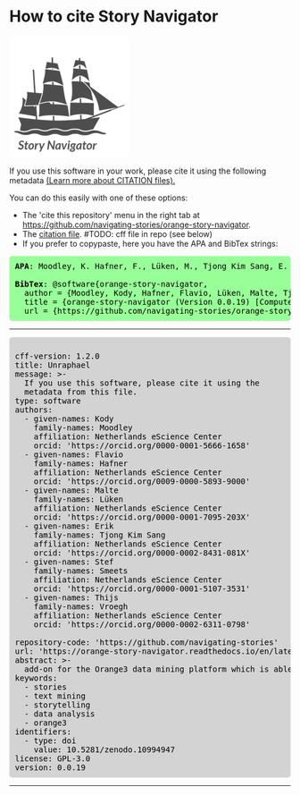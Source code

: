<style>
.mint-green-code-block {
    background-color: #98FF98; /* Mint green background */
    color: black;              /* Black text color */
    padding: 10px;             /* Padding around the text */
    border-radius: 5px;        /* Rounded corners */
    font-family: monospace;    /* Monospace font for code-like appearance */
}
.mint-green-code-block b {
    font-weight: bold;         /* Bold text */
}
</style>

<style>
.gray-code-block {
    background-color: lightgray;
    color: black;
    padding: 10px;
    border-radius: 5px;
    font-family: monospace;
}
</style>

How to cite Story Navigator
=======
![](../../doc/widgets/images/storynavigator_logo_small.png)


If you use this software in your work, please cite it using the following metadata [(Learn more about CITATION files).](https://docs.github.com/en/repositories/managing-your-repositorys-settings-and-features/customizing-your-repository/about-citation-files)

You can do this easily with one of these options:

- The 'cite this repository' menu in the right tab at https://github.com/navigating-stories/orange-story-navigator.
- The [citation file](CITATION.cff). #TODO: cff file in repo (see below)
- If you prefer to copypaste, here you have the APA and BibTex strings:
  
<pre class="mint-green-code-block">
<b>APA</b>: Moodley, K. Hafner, F., Lüken, M., Tjong Kim Sang, E. Smeets, S. & Vroegh, T. (2024). orange-story-navigator (Version 0.0.19) [Computer software]. https://github.com/navigating-stories/orange-story-navigator

<b>BibTex</b>: @software{orange-story-navigator,
  author = {Moodley, Kody, Hafner, Flavio, Lüken, Malte, Tjong Kim Sang, Erik, Smeets, Stef. and Vroegh, Thijs},
  title = {orange-story-navigator (Version 0.0.19) [Computer software]},
  url = {https://github.com/navigating-stories/orange-story-navigator}
</pre>
-----------------------------------------------
<pre class="gray-code-block"> 
cff-version: 1.2.0
title: Unraphael
message: >-
  If you use this software, please cite it using the
  metadata from this file.
type: software
authors:
  - given-names: Kody
    family-names: Moodley
    affiliation: Netherlands eScience Center
    orcid: 'https://orcid.org/0000-0001-5666-1658'
  - given-names: Flavio
    family-names: Hafner
    affiliation: Netherlands eScience Center
    orcid: 'https://orcid.org/0009-0000-5893-9000'
  - given-names: Malte
    family-names: Lüken
    affiliation: Netherlands eScience Center
    orcid: 'https://orcid.org/0000-0001-7095-203X'
  - given-names: Erik
    family-names: Tjong Kim Sang
    affiliation: Netherlands eScience Center
    orcid: 'https://orcid.org/0000-0002-8431-081X'
  - given-names: Stef
    family-names: Smeets
    affiliation: Netherlands eScience Center
    orcid: 'https://orcid.org/0000-0001-5107-3531'
  - given-names: Thijs
    family-names: Vroegh
    affiliation: Netherlands eScience Center
    orcid: 'https://orcid.org/0000-0002-6311-0798'
  
repository-code: 'https://github.com/navigating-stories'
url: 'https://orange-story-navigator.readthedocs.io/en/latest/'
abstract: >-
  add-on for the Orange3 data mining platform which is able to analyse Dutch textual stories using the lenses of narrative psychology, narrative analysis, and narrative theory
keywords:
  - stories
  - text mining
  - storytelling
  - data analysis
  - orange3
identifiers:
  - type: doi
    value: 10.5281/zenodo.10994947
license: GPL-3.0
version: 0.0.19
</pre>
-----------------------------------------------
